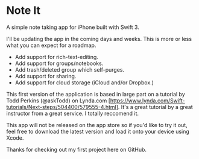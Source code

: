 # Note It
A simple note taking app for iPhone built with Swift 3.

I'll be updating the app in the coming days and weeks. This is more or less what you can expect for a roadmap.

- Add support for rich-text-editing.
- Add support for groups/notebooks.
- Add trash/deleted group which self-purges.
- Add support for sharing.
- Add support for cloud storage (iCloud and/or Dropbox.)

This first version of the application is based in large part on a tutorial by Todd Perkins (@askTodd) on Lynda.com [https://www.lynda.com/Swift-tutorials/Next-steps/504400/579555-4.html]. It's a great tutorial by a great instructor from a great service. I totally reccomend it.

This app will not be released on the app store so if you'd like to try it out, feel free to download the latest version and load it onto your device using Xcode.

Thanks for checking out my first project here on GitHub.
